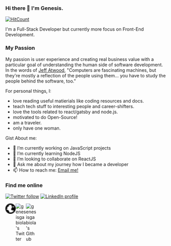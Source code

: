 ### Hi there 👋 I'm Genesis.

[![HitCount](http://hits.dwyl.com/genesisgabiola/genesisgabiola.svg)](http://hits.dwyl.com/genesisgabiola/genesisgabiola)

I'm a Full-Stack Developer but currently more focus on Front-End Development.

### My Passion

My passion is user experience and creating real business value with a particular goal of understanding the human side of software development. In the words of [Jeff Atwood](https://blog.codinghorror.com/about-me), "Computers are fascinating machines, but they're mostly a reflection of the people using them... you have to study the people behind the software, too."

For personal things, I:

- love reading useful matierials like coding resources and docs.
- teach tech stuff to interesting people and career-shifters.
- love the tools related to react/gatsby and node.js.
- motivated to do Open-Source!
- am a traveler.
- only have one woman.

Gist About me:

- 🔭 I’m currently working on JavaScript projects
- 🌱 I’m currently learning NodeJS
- 👯 I’m looking to collaborate on ReactJS
- 💬 Ask me about my journey how I became a developer
- 📫 How to reach me: [Email me!](mailto:genesisbritanicogabiola@gmail.com)

### Find me online

[![Twitter follow](https://img.shields.io/twitter/follow/genesisgabiola?color=1DA1F2&logo=twitter&style=for-the-badge "Follow me on twitter")](https://twitter.com/intent/follow?screen_name=genesisgabiola)
[![LinkedIn profile](https://img.shields.io/badge/linkedin-%230077B5.svg?&style=for-the-badge&logo=linkedin&logoColor=white "Let's connect!")](https://www.linkedin.com/in/genesisgabiola/)

[<img align="left" alt="genesisgabiola.netlify.app" width="32px" src="https://raw.githubusercontent.com/iconic/open-iconic/master/svg/globe.svg" />][website]
[<img align="left" alt="genesisgabiola's Twitter" width="32px" src="https://cdn.jsdelivr.net/npm/simple-icons@v3/icons/twitter.svg" />][twitter]
[<img align="left" alt="genesisgabiola's Github" width="32px" src="https://cdn.jsdelivr.net/npm/simple-icons@v3/icons/github.svg" />][github]


[website]: https://genesisgabiola.netlify.app
[twitter]: https://twitter.com/genesisgabiola
[github]: https://github.com/genesisgabiola
